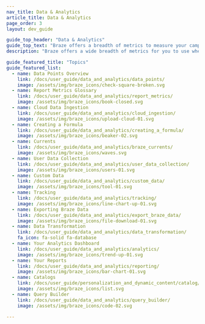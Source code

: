 ```yaml
---
nav_title: Data & Analytics
article_title: Data & Analytics
page_order: 3
layout: dev_guide

guide_top_header: "Data & Analytics"
guide_top_text: "Braze offers a breadth of metrics to measure your campaigns' performance. We also provide multiple reporting and tracking capabilities to ensure you get the numbers you need.<br><br>You can also leverage Braze data to augment BI and analytics efforts in other best-in-class reporting platforms using <a href='/docs/user_guide/data_and_analytics/braze_currents/'>Currents</a>, a data streaming export tool which enables your team to act on large amounts of granular customer data."
description: "Braze offers a wide breadth of metrics for you to use when measuring the success of your campaigns. We also provide multiple reports and tracking capabilities to ensure you get the numbers you need." 

guide_featured_title: "Topics"
guide_featured_list:
  - name: Data Points Overview
    link: /docs/user_guide/data_and_analytics/data_points/
    image: /assets/img/braze_icons/check-square-broken.svg
  - name: Report Metrics Glossary
    link: /docs/user_guide/data_and_analytics/report_metrics/
    image: /assets/img/braze_icons/book-closed.svg
  - name: Cloud Data Ingestion
    link: /docs/user_guide/data_and_analytics/cloud_ingestion/
    image: /assets/img/braze_icons/upload-cloud-01.svg
  - name: Creating a Formula
    link: /docs/user_guide/data_and_analytics/creating_a_formula/
    image: /assets/img/braze_icons/beaker-02.svg
  - name: Currents
    link: /docs/user_guide/data_and_analytics/braze_currents/
    image: /assets/img/braze_icons/waves.svg
  - name: User Data Collection
    link: /docs/user_guide/data_and_analytics/user_data_collection/
    image: /assets/img/braze_icons/users-01.svg
  - name: Custom Data
    link: /docs/user_guide/data_and_analytics/custom_data/
    image: /assets/img/braze_icons/tool-01.svg
  - name: Tracking
    link: /docs/user_guide/data_and_analytics/tracking/
    image: /assets/img/braze_icons/line-chart-up-01.svg
  - name: Exporting Braze Data
    link: /docs/user_guide/data_and_analytics/export_braze_data/
    image: /assets/img/braze_icons/file-download-01.svg
  - name: Data Transformation
    link: /docs/user_guide/data_and_analytics/data_transformation/
    fa_icon: fa-solid fa-database
  - name: Your Analytics Dashboard
    link: /docs/user_guide/data_and_analytics/analytics/
    image: /assets/img/braze_icons/trend-up-01.svg
  - name: Your Reports
    link: /docs/user_guide/data_and_analytics/reporting/
    image: /assets/img/braze_icons/bar-chart-01.svg
  - name: Catalogs
    link: /docs/user_guide/personalization_and_dynamic_content/catalog/
    image: /assets/img/braze_icons/list.svg
  - name: Query Builder
    link: /docs/user_guide/data_and_analytics/query_builder/
    image: /assets/img/braze_icons/code-02.svg

---
```

<br><br>
